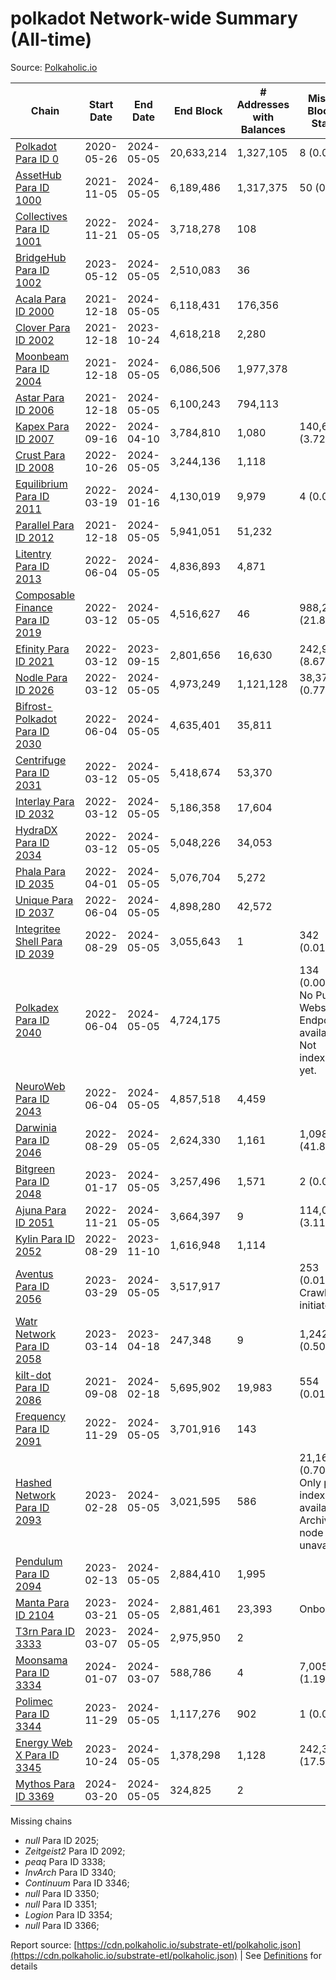 # polkadot Network-wide Summary (All-time)

Source: [Polkaholic.io](https://polkaholic.io)


| Chain            | Start Date | End Date | End Block | # Addresses with Balances | Missing Blocks / Status |
| ---------------- | ---------- | ---------| --------- | ------------------------- | ----------------------- |
| [Polkadot Para ID 0](/polkadot/0-polkadot) | 2020-05-26 | 2024-05-05 | 20,633,214 |  1,327,105 | 8 (0.00%)  |
| [AssetHub Para ID 1000](/polkadot/1000-assethub) | 2021-11-05 | 2024-05-05 | 6,189,486 |  1,317,375 | 50 (0.00%)  |
| [Collectives Para ID 1001](/polkadot/1001-collectives) | 2022-11-21 | 2024-05-05 | 3,718,278 |  108 |    |
| [BridgeHub Para ID 1002](/polkadot/1002-bridgehub) | 2023-05-12 | 2024-05-05 | 2,510,083 |  36 |    |
| [Acala Para ID 2000](/polkadot/2000-acala) | 2021-12-18 | 2024-05-05 | 6,118,431 |  176,356 |    |
| [Clover Para ID 2002](/polkadot/2002-clover) | 2021-12-18 | 2023-10-24 | 4,618,218 |  2,280 |    |
| [Moonbeam Para ID 2004](/polkadot/2004-moonbeam) | 2021-12-18 | 2024-05-05 | 6,086,506 |  1,977,378 |    |
| [Astar Para ID 2006](/polkadot/2006-astar) | 2021-12-18 | 2024-05-05 | 6,100,243 |  794,113 |    |
| [Kapex Para ID 2007](/polkadot/2007-kapex) | 2022-09-16 | 2024-04-10 | 3,784,810 |  1,080 | 140,668 (3.72%)  |
| [Crust Para ID 2008](/polkadot/2008-crust) | 2022-10-26 | 2024-05-05 | 3,244,136 |  1,118 |    |
| [Equilibrium Para ID 2011](/polkadot/2011-equilibrium) | 2022-03-19 | 2024-01-16 | 4,130,019 |  9,979 | 4 (0.00%)  |
| [Parallel Para ID 2012](/polkadot/2012-parallel) | 2021-12-18 | 2024-05-05 | 5,941,051 |  51,232 |    |
| [Litentry Para ID 2013](/polkadot/2013-litentry) | 2022-06-04 | 2024-05-05 | 4,836,893 |  4,871 |    |
| [Composable Finance Para ID 2019](/polkadot/2019-composable) | 2022-03-12 | 2024-05-05 | 4,516,627 |  46 | 988,229 (21.88%)  |
| [Efinity Para ID 2021](/polkadot/2021-efinity) | 2022-03-12 | 2023-09-15 | 2,801,656 |  16,630 | 242,949 (8.67%)  |
| [Nodle Para ID 2026](/polkadot/2026-nodle) | 2022-03-12 | 2024-05-05 | 4,973,249 |  1,121,128 | 38,374 (0.77%)  |
| [Bifrost-Polkadot Para ID 2030](/polkadot/2030-bifrost) | 2022-06-04 | 2024-05-05 | 4,635,401 |  35,811 |    |
| [Centrifuge Para ID 2031](/polkadot/2031-centrifuge) | 2022-03-12 | 2024-05-05 | 5,418,674 |  53,370 |    |
| [Interlay Para ID 2032](/polkadot/2032-interlay) | 2022-03-12 | 2024-05-05 | 5,186,358 |  17,604 |    |
| [HydraDX Para ID 2034](/polkadot/2034-hydradx) | 2022-03-12 | 2024-05-05 | 5,048,226 |  34,053 |    |
| [Phala Para ID 2035](/polkadot/2035-phala) | 2022-04-01 | 2024-05-05 | 5,076,704 |  5,272 |    |
| [Unique Para ID 2037](/polkadot/2037-unique) | 2022-06-04 | 2024-05-05 | 4,898,280 |  42,572 |    |
| [Integritee Shell Para ID 2039](/polkadot/2039-integritee) | 2022-08-29 | 2024-05-05 | 3,055,643 |  1 | 342 (0.01%)  |
| [Polkadex Para ID 2040](/polkadot/2040-polkadex) | 2022-06-04 | 2024-05-05 | 4,724,175 |   | 134 (0.00%) No Public Websocket Endpoint available: Not indexing yet. |
| [NeuroWeb Para ID 2043](/polkadot/2043-neuroweb) | 2022-06-04 | 2024-05-05 | 4,857,518 |  4,459 |    |
| [Darwinia Para ID 2046](/polkadot/2046-darwinia) | 2022-08-29 | 2024-05-05 | 2,624,330 |  1,161 | 1,098,047 (41.84%)  |
| [Bitgreen Para ID 2048](/polkadot/2048-bitgreen) | 2023-01-17 | 2024-05-05 | 3,257,496 |  1,571 | 2 (0.00%)  |
| [Ajuna Para ID 2051](/polkadot/2051-ajuna) | 2022-11-21 | 2024-05-05 | 3,664,397 |  9 | 114,050 (3.11%)  |
| [Kylin Para ID 2052](/polkadot/2052-kylin) | 2022-08-29 | 2023-11-10 | 1,616,948 |  1,114 |    |
| [Aventus Para ID 2056](/polkadot/2056-aventus) | 2023-03-29 | 2024-05-05 | 3,517,917 |   | 253 (0.01%) Crawling initiated |
| [Watr Network Para ID 2058](/polkadot/2058-watr) | 2023-03-14 | 2023-04-18 | 247,348 |  9 | 1,242 (0.50%)  |
| [kilt-dot Para ID 2086](/polkadot/2086-kilt) | 2021-09-08 | 2024-02-18 | 5,695,902 |  19,983 | 554 (0.01%)  |
| [Frequency Para ID 2091](/polkadot/2091-frequency) | 2022-11-29 | 2024-05-05 | 3,701,916 |  143 |    |
| [Hashed Network Para ID 2093](/polkadot/2093-hashed) | 2023-02-28 | 2024-05-05 | 3,021,595 |  586 | 21,163 (0.70%) Only partial index available: Archive node unavailable |
| [Pendulum Para ID 2094](/polkadot/2094-pendulum) | 2023-02-13 | 2024-05-05 | 2,884,410 |  1,995 |    |
| [Manta Para ID 2104](/polkadot/2104-manta) | 2023-03-21 | 2024-05-05 | 2,881,461 |  23,393 |   Onboarding |
| [T3rn Para ID 3333](/polkadot/3333-t3rn) | 2023-03-07 | 2024-05-05 | 2,975,950 |  2 |    |
| [Moonsama Para ID 3334](/polkadot/3334-moonsama) | 2024-01-07 | 2024-03-07 | 588,786 |  4 | 7,005 (1.19%)  |
| [Polimec Para ID 3344](/polkadot/3344-polimec) | 2023-11-29 | 2024-05-05 | 1,117,276 |  902 | 1 (0.00%)  |
| [Energy Web X Para ID 3345](/polkadot/3345-energywebx) | 2023-10-24 | 2024-05-05 | 1,378,298 |  1,128 | 242,304 (17.58%)  |
| [Mythos Para ID 3369](/polkadot/3369-mythos) | 2024-03-20 | 2024-05-05 | 324,825 |  2 |    |

Missing chains


* *null* Para ID 2025; 
* *Zeitgeist2* Para ID 2092; 
* *peaq* Para ID 3338; 
* *InvArch* Para ID 3340; 
* *Continuum* Para ID 3346; 
* *null* Para ID 3350; 
* *null* Para ID 3351; 
* *Logion* Para ID 3354; 
* *null* Para ID 3366; 

Report source: [https://cdn.polkaholic.io/substrate-etl/polkaholic.json](https://cdn.polkaholic.io/substrate-etl/polkaholic.json) | See [Definitions](/DEFINITIONS.md) for details
